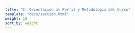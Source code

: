 ```yaml
---
title: "I- Orientación al Perfil y Metodología del Curso"
template: "docs/section.html"
weight: 10
sort_by: weight
---
```

